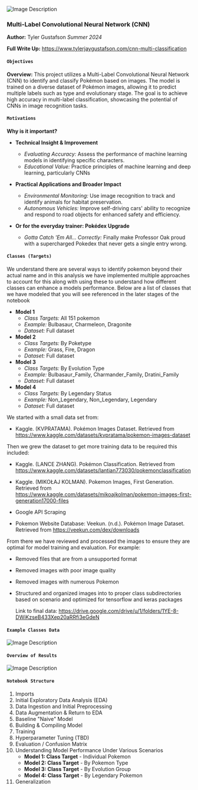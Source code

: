 ![Image Description](https://i.imgur.com/JvSydqn.jpg)
### Multi-Label Convolutional Neural Network (CNN)

**Author:** Tyler Gustafson
*Summer 2024*

**Full Write Up:** https://www.tylerjaygustafson.com/cnn-multi-classification

#### ``Objectives``

**Overview:** This project utilizes a Multi-Label Convolutional Neural Network (CNN) to identify and classify Pokémon based on images. The model is trained on a diverse dataset of Pokémon images, allowing it to predict multiple labels such as type and evolutionary stage. The goal is to achieve high accuracy in multi-label classification, showcasing the potential of CNNs in image recognition tasks.

#### ``Motivations``
**Why is it important?**
- **Technical Insight & Improvement**
    - *Evaluating Accuracy:* Assess the performance of machine learning models in identifying specific characters.
    - *Educational Value:* Practice principles of machine learning and deep learning, particularly CNNs
- **Practical Applications and Broader Impact**
    - *Environmental Monitoring:* Use image recognition to track and identify animals for habitat preservation.
    - *Autonomous Vehicles:* Improve self-driving cars' ability to recognize and respond to road objects for enhanced safety and efficiency.

- **Or for the everyday trainer: Pokédex Upgrade**
    - *Gotta Catch 'Em All… Correctly:* Finally make Professor Oak proud with a supercharged Pokedex that never gets a single entry wrong.
 
#### ``Classes (Targets)``
We understand there are several ways to identify pokemon beyond their actual name and in this analysis we have implemented multiple approaches to account for this along with using these to understand how different classes can enhance a models performance. Below are a list of classes that we have modeled that you will see referenced in the later stages of the notebook
- **Model 1**
    - *Class Targets:* All 151 pokemon
    - *Example:* Bulbasaur, Charmeleon, Dragonite
    - *Dataset:* Full dataset
- **Model 2**
    - *Class Targets:* By Poketype
    - *Example:* Grass, Fire, Dragon
    - *Dataset:* Full dataset
- **Model 3**
    - *Class Targets:* By Evolution Type
    - *Example:* Bulbasaur_Family, Charmander_Family, Dratini_Family
    - *Dataset:* Full dataset
- **Model 4**
    - *Class Targets:* By Legendary Status
    - *Example:* Non_Legendary, Non_Legendary, Legendary
    - *Dataset:* Full dataset

We started with a small data set from:
- Kaggle. (KVPRATAMA). Pokémon Images Dataset. Retrieved from
https://www.kaggle.com/datasets/kvpratama/pokemon-images-dataset

Then we grew the dataset to get more training data to be required this included:
- Kaggle. (LANCE ZHANG). Pokémon Classification. Retrieved from
https://www.kaggle.com/datasets/lantian773030/pokemonclassification
- Kaggle. (MIKOŁAJ KOLMAN). Pokemon Images, First Generation. Retrieved from
https://www.kaggle.com/datasets/mikoajkolman/pokemon-images-first-generation17000-files

- Google API Scraping
- Pokemon Website Database: Veekun. (n.d.). Pokémon Image Dataset. Retrieved from https://veekun.com/dex/downloads

From there we have reviewed and processed the images to ensure they are optimal for model training and evaluation. For example:
- Removed files that are from a unsupported format
- Removed images with poor image quality
- Removed images with numerous Pokemon
- Structured and organized images into to proper class subdirectories based on scenario and optimized for tensorflow and keras packages
 
  Link to final data: https://drive.google.com/drive/u/1/folders/1YE-8-DWiKzseB433Xep20aRRfi3eGdeN

#### ``Example Classes Data``
![Image Description](https://github.com/Tyler-Gustafson/Multi_label_convolutional_neural_network_CNN/blob/main/01_background_info/data_sample_images_pokemon.jpg?raw=true)


#### ``Overview of Results``
![Image Description](https://github.com/Tyler-Gustafson/Multi_label_convolutional_neural_network_CNN/blob/main/01_background_info/preliminary_generalization_performance.jpg?raw=true)

  #### ``Notebook Structure``
1. Imports
2. Initial Exploratory Data Analysis (EDA)
3. Data Ingestion and Initial Preprocessing
4. Data Augmentation & Return to EDA
5. Baseline "Naive" Model
6. Building & Compiling Model
7. Training
8. Hyperparameter Tuning (TBD)
9. Evaluation / Confusion Matrix
10. Understanding Model Performance Under Various Scenarios
    - **Model 1: Class Target** - Individual Pokemon
    - **Model 2: Class Target** - By Pokemon Type
    - **Model 3: Class Target** - By Evolution Group
    - **Model 4: Class Target** - By Legendary Pokemon
11. Generalization
